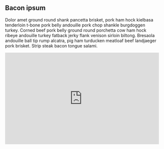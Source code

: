 ## Bacon ipsum
Dolor amet ground round shank pancetta brisket, pork ham hock kielbasa tenderloin t-bone pork belly andouille pork chop shankle burgdoggen turkey. Corned beef pork belly ground round porchetta cow ham hock ribeye andouille turkey fatback jerky flank venison sirloin biltong. Bresaola andouille ball tip rump alcatra, pig ham turducken meatloaf beef landjaeger pork brisket. Strip steak bacon tongue salami.


<iframe width="100%" height="300" scrolling="no" frameborder="no" src="https://w.soundcloud.com/player/?url=https%3A//api.soundcloud.com/tracks/299309886&amp;color=fba87e&amp;auto_play=false&amp;hide_related=false&amp;show_comments=true&amp;show_user=true&amp;show_reposts=false&amp;visual=true"></iframe>
